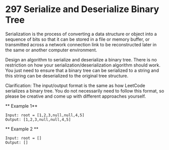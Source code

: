 # 297 Serialize and Deserialize Binary Tree

Serialization is the process of converting a data structure or object into a sequence of bits so that it can be stored in a file or memory buffer, or transmitted across a network connection link to be reconstructed later in the same or another computer environment.

Design an algorithm to serialize and deserialize a binary tree. There is no restriction on how your serialization/deserialization algorithm should work. You just need to ensure that a binary tree can be serialized to a string and this string can be deserialized to the original tree structure.

Clarification: The input/output format is the same as how LeetCode serializes a binary tree. You do not necessarily need to follow this format, so please be creative and come up with different approaches yourself.

** Example 1**
```
Input: root = [1,2,3,null,null,4,5]
Output: [1,2,3,null,null,4,5]
```

** Example 2 **
```
Input: root = []
Output: []
```
